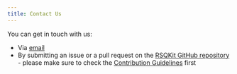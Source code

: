```yaml
---
title: Contact Us
---
```


You can get in touch with us:

- Via [email](mailto:rsqkit@lists.certh.gr)
- By submitting an issue or a pull request on the [RSQKit GitHub repository](https://github.com/EVERSE-ResearchSoftware/RSQKit) - 
please make sure to check the [Contribution Guidelines](https://github.com/EVERSE-ResearchSoftware/RSQKit/blob/main/CONTRIBUTING.md) first
